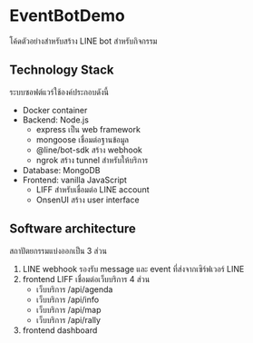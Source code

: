 # EventBotDemo
โค้ดตัวอย่างสำหรับสร้าง LINE bot สำหรับกิจกรรม

## Technology Stack
ระบบซอฟต์แวร์ใช้องค์ประกอบดังนี้

* Docker container
* Backend: Node.js 
    * express เป็น web framework
    * mongoose เชื่อมต่อฐานข้อมูล
    * @line/bot-sdk สร้าง webhook
    * ngrok สร้าง tunnel สำหรับให้บริการ
* Database: MongoDB
* Frontend: vanilla JavaScript
    * LIFF สำหรับเชื่อมต่อ LINE account
    * OnsenUI สร้าง user interface

## Software architecture
สถาปัตยกรรมแบ่งออกเป็น 3 ส่วน

1. LINE webhook รองรับ message และ event ที่ส่งจากเซิร์ฟเวอร์ LINE
2. frontend LIFF เชื่อมต่อเว็บบริการ 4 ส่วน
    * เว็บบริการ /api/agenda
    * เว็บบริการ /api/info
    * เว็บบริการ /api/map
    * เว็บบริการ /api/rally
3. frontend dashboard  

